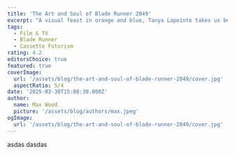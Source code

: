 ```yaml
---
title: 'The Art and Soul of Blade Runner 2049'
excerpt: "A visual feast in orange and blue, Tanya Lapointe takes us behind the scenes of Denis Villeneuve's Blade Runner 2049."
tags:
  - Film & TV
  - Blade Runner
  - Cassette Futurism
rating: 4.2
editorsChoice: true
featured: true
coverImage:
  url: '/assets/blog/the-art-and-soul-of-blade-runner-2049/cover.jpg'
  aspectRatio: 5/4
date: '2025-03-30T15:08:30.000Z'
author:
  name: Max Wood
  picture: '/assets/blog/authors/max.jpeg'
ogImage:
  url: '/assets/blog/the-art-and-soul-of-blade-runner-2049/cover.jpg'
---
```


asdas
dasdas
